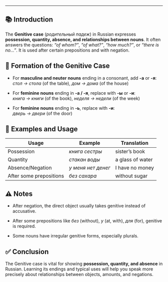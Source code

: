 
---
## 📚 Introduction

The **Genitive case** (_родительный падеж_) in Russian expresses **possession, quantity, absence, and relationships between nouns**. It often answers the questions: _“of whom?”_, _“of what?”_, _“how much?”_, or _“there is no…”_. It is used after certain prepositions and with negation.

## 📘 Formation of the Genitive Case

- For **masculine and neuter nouns** ending in a consonant, add **-а** or **-я**:  
    _стол → стола_ (of the table), _дом → дома_ (of the house)
    
- For **feminine nouns** ending in **-а / -я**, replace with **-ы** or **-и**:  
    _книга → книги_ (of the book), _неделя → недели_ (of the week)
    
- For **feminine nouns** ending in **-ь**, replace with **-и**:  
    _дверь → двери_ (of the door)
    

## 🧾 Examples and Usage

|Usage|Example|Translation|
|---|---|---|
|Possession|_книга сестры_|sister’s book|
|Quantity|_стакан воды_|a glass of water|
|Absence/Negation|_у меня нет денег_|I have no money|
|After some prepositions|_без сахара_|without sugar|

## ⚠️ Notes

- After negation, the direct object usually takes genitive instead of accusative.
    
- After some prepositions like _без_ (without), _у_ (at, with), _для_ (for), genitive is required.
    
- Some nouns have irregular genitive forms, especially plurals.
    

## ✅ Conclusion

The Genitive case is vital for showing **possession, quantity, and absence** in Russian. Learning its endings and typical uses will help you speak more precisely about relationships between objects, amounts, and negations.